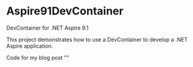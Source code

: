# Aspire91DevContainer

DevContainer for .NET Aspire 9.1

This project demonstrates how to use a DevContainer to develop a .NET Aspire application.

Code for my blog post ""